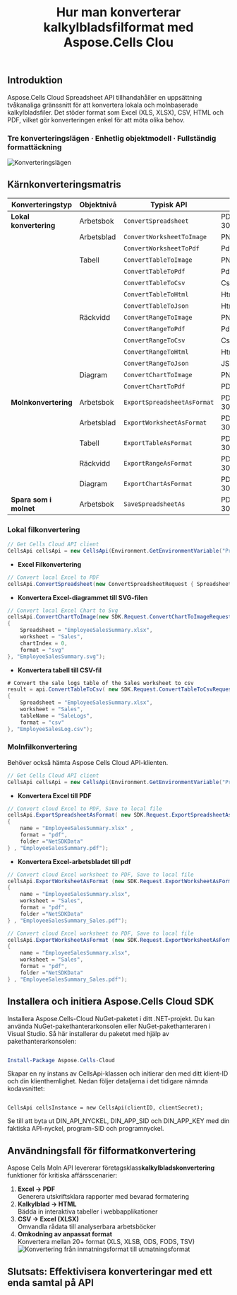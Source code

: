 ﻿---
title: Hur man konverterar kalkylbladsfilformat med Aspose.Cells Clou
linktitle: Hur man konverterar ett kalkylbladsfilformat
type: docs
url: /sv/how-to-convert-file-formats
description: Hur man konverterar filformat med Aspose.Cells Cloud
weight: 10
kwords: Excel, Office Cloud, REST API, Kalkylblad, PDF, CSV, Json, Markdown, Hur man konverterar filformat via Aspose.Cells Cloud
---
## Introduktion

Aspose.Cells Cloud Spreadsheet API tillhandahåller en uppsättning tvåkanaliga gränssnitt för att konvertera lokala och molnbaserade kalkylbladsfiler. Det stöder format som Excel (XLS, XLSX), CSV, HTML och PDF, vilket gör konverteringen enkel för att möta olika behov.

### Tre konverteringslägen · Enhetlig objektmodell · Fullständig formattäckning

![Konverteringslägen](image.png)

## **Kärnkonverteringsmatris**

| Konverteringstyp| Objektnivå| Typisk API| Utdataformat|
|-----------------|-------------|---------------------------|--------------------------|
|**Lokal konvertering**  | Arbetsbok|`ConvertSpreadsheet`            | PDF/XLSX/JSON/.... 30+ format|
|| Arbetsblad|`ConvertWorksheetToImage`       |PNG/JPEG/SVG                   |
|||`ConvertWorksheetToPdf`         | Pdf|
|| Tabell|`ConvertTableToImage`           |PNG/JPEG/SVG/....              |
|||`ConvertTableToPdf`             | Pdf|
|||`ConvertTableToCsv`             | Csv-fil|
|||`ConvertTableToHtml`            | Html|
|||`ConvertTableToJson`            | Html|
|| Räckvidd|`ConvertRangeToImage`           |PNG/JPEG/SVG/....              |
|||`ConvertRangeToPdf`             | Pdf|
|||`ConvertRangeToCsv`             | Csv-fil|
|||`ConvertRangeToHtml`            | Html|
|||`ConvertRangeToJson`            | JSON|
|| Diagram|`ConvertChartToImage`           |PNG/JPEG/SVG/....              |
|||`ConvertChartToPdf`             |PDF                            |
|**Molnkonvertering**  | Arbetsbok|`ExportSpreadsheetAsFormat`     | PDF/XLSX/JSON/.... 30+ format|
|| Arbetsblad|`ExportWorksheetAsFormat`       | PDF/XLSX/JSON/.... 30+ format|
|| Tabell|`ExportTableAsFormat`           | PDF/XLSX/JSON/.... 30+ format|
|| Räckvidd|`ExportRangeAsFormat`           | PDF/XLSX/JSON/.... 30+ format|
|| Diagram|`ExportChartAsFormat`           | PDF/XLSX/JSON/.... 30+ format|
|**Spara som i molnet**     | Arbetsbok|`SaveSpreadsheetAs`             | PDF/XLSX/JSON/.... 30+ format|

### **Lokal filkonvertering**

```csharp
// Get Cells Cloud API client
CellsApi cellsApi = new CellsApi(Environment.GetEnvironmentVariable("ProductClientId"), Environment.GetEnvironmentVariable("ProductClientSecret"));
```

- **Excel Filkonvertering**

```c#
// Convert local Excel to PDF
cellsApi.ConvertSpreadsheet(new ConvertSpreadsheetRequest { Spreadsheet = "EmployeeSalesSummary.xlsx", format = "pdf" }, "EmployeeSalesSummary.pdf");
```

- **Konvertera Excel-diagrammet till SVG-filen**

```c#
// Convert local Excel Chart to Svg
cellsApi.ConvertChartToImage(new SDK.Request.ConvertChartToImageRequest
{
    Spreadsheet = "EmployeeSalesSummary.xlsx",
    worksheet = "Sales",
    chartIndex = 0,
    format = "svg"
}, "EmployeeSalesSummary.svg");

```

- **Konvertera tabell till CSV-fil**

```C#
# Convert the sale logs table of the Sales worksheet to csv
result = api.ConvertTableToCsv( new SDK.Request.ConvertTableToCsvRequest
{
    Spreadsheet = "EmployeeSalesSummary.xlsx",
    worksheet = "Sales",
    tableName = "SaleLogs",
    format = "csv"
}, "EmployeeSalesLog.csv");

```

### **Molnfilkonvertering**

Behöver också hämta Aspose Cells Cloud API-klienten.

```csharp
// Get Cells Cloud API client
CellsApi cellsApi = new CellsApi(Environment.GetEnvironmentVariable("ProductClientId"), Environment.GetEnvironmentVariable("ProductClientSecret"));
```

- **Konvertera Excel till PDF**

```csharp
// Convert cloud Excel to PDF, Save to local file
cellsApi.ExportSpreadsheetAsFormat( new SDK.Request.ExportSpreadsheetAsFormatRequest 
{ 
    name = "EmployeeSalesSummary.xlsx" ,
    format = "pdf",
    folder ="NetSDKData" 
} , "EmployeeSalesSummary.pdf");   
```

- **Konvertera Excel-arbetsbladet till pdf**

```csharp
// Convert cloud Excel worksheet to PDF, Save to local file
cellsApi.ExportWorksheetAsFormat (new SDK.Request.ExportWorksheetAsFormatRequest 
{ 
    name = "EmployeeSalesSummary.xlsx",
    worksheet = "Sales",
    format = "pdf",
    folder ="NetSDKData" 
} , "EmployeeSalesSummary_Sales.pdf");   
```

```csharp
// Convert cloud Excel worksheet to PDF, Save to local file
cellsApi.ExportWorksheetAsFormat (new SDK.Request.ExportWorksheetAsFormatRequest 
{ 
    name = "EmployeeSalesSummary.xlsx",
    worksheet = "Sales",
    format = "pdf",
    folder ="NetSDKData" 
} , "EmployeeSalesSummary_Sales.pdf");   
```

## Installera och initiera Aspose.Cells Cloud SDK

Installera Aspose.Cells-Cloud NuGet-paketet i ditt .NET-projekt. Du kan använda NuGet-pakethanterarkonsolen eller NuGet-pakethanteraren i Visual Studio.
Så här installerar du paketet med hjälp av pakethanterarkonsolen:

```powershell

Install-Package Aspose.Cells-Cloud

```

Skapar en ny instans av CellsApi-klassen och initierar den med ditt klient-ID och din klienthemlighet. Nedan följer detaljerna i det tidigare nämnda kodavsnittet:

```CSharp

CellsApi cellsInstance = new CellsApi(clientID, clientSecret);

```

Se till att byta ut DIN_API_NYCKEL, DIN_APP_SID och DIN_APP_KEY med din faktiska API-nyckel, program-SID och programnyckel.

## **Användningsfall för filformatkonvertering**

 Aspose Cells Moln API levererar företagsklass**kalkylbladskonvertering** funktioner för kritiska affärsscenarier:

1. **Excel → PDF**  
 Generera utskriftsklara rapporter med bevarad formatering
2. **Kalkylblad → HTML**  
 Bädda in interaktiva tabeller i webbapplikationer
3. **CSV → Excel (XLSX)**  
 Omvandla rådata till analyserbara arbetsböcker
4. **Omkodning av anpassat format**  
 Konvertera mellan 20+ format (XLS, XLSB, ODS, FODS, TSV)
![Konvertering från inmatningsformat till utmatningsformat](image-1.png)

## **Slutsats: Effektivisera konverteringar med ett enda samtal på API**

